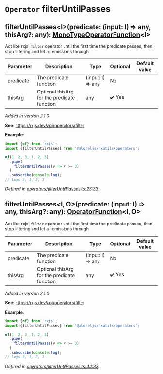 # `Operator` filterUntilPasses

## filterUntilPasses\<I>(predicate: (input: I) => any, thisArg?: any): [MonoTypeOperatorFunction](https://rxjs.dev/api/index/interface/MonoTypeOperatorFunction)\<I>

Act like rxjs' <code>filter</code> operator until the first time the predicate passes, then stop filtering and let
all emissions through

| **Parameter** | **Description** | **Type** | **Optional** | **Default value** |
|---------------|-----------------|----------|--------------|-------------------|
| predicate | The predicate function | <span>(input: I) => any</span> | No |  |
| thisArg | Optional thisArg for the predicate function | <span>any</span> | :heavy_check_mark: Yes |  |

*Added in version 2.1.0*

**See**: https://rxjs.dev/api/operators/filter

**Example**:
```typescript
import {of} from 'rxjs';
import {filterUntilPasses} from '@aloreljs/rxutils/operators';

of(1, 2, 3, 1, 2, 3)
  .pipe(
    filterUntilPasses(v => v >= 3)
  )
  .subscribe(console.log);
// Logs 3, 1, 2, 3
```

*Defined in [operators/filterUntilPasses.ts:23:33](https://github.com/Alorel/rxutils/blob/e14ca99/projects/rxutils/operators/filterUntilPasses.ts#L23).*
## filterUntilPasses\<I, O>(predicate: (input: I) => any, thisArg?: any): [OperatorFunction](https://rxjs.dev/api/index/interface/OperatorFunction)\<I, O>

Act like rxjs' <code>filter</code> operator until the first time the predicate passes, then stop filtering and let
all emissions through

| **Parameter** | **Description** | **Type** | **Optional** | **Default value** |
|---------------|-----------------|----------|--------------|-------------------|
| predicate | The predicate function | <span>(input: I) => any</span> | No |  |
| thisArg | Optional thisArg for the predicate function | <span>any</span> | :heavy_check_mark: Yes |  |

*Added in version 2.1.0*

**See**: https://rxjs.dev/api/operators/filter

**Example**:
```typescript
import {of} from 'rxjs';
import {filterUntilPasses} from '@aloreljs/rxutils/operators';

of(1, 2, 3, 1, 2, 3)
  .pipe(
    filterUntilPasses(v => v >= 3)
  )
  .subscribe(console.log);
// Logs 3, 1, 2, 3
```

*Defined in [operators/filterUntilPasses.ts:44:33](https://github.com/Alorel/rxutils/blob/e14ca99/projects/rxutils/operators/filterUntilPasses.ts#L44).*